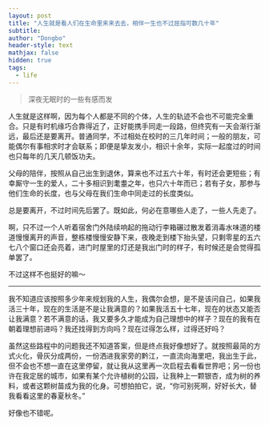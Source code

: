 ```yaml
---
layout: post
title: "人生就是看人们在生命里来来去去，相伴一生也不过屈指可数几十年"
subtitle:
author: "Dongbo"
header-style: text
mathjax: false
hidden: true
tags:
  - life
---
```


> 深夜无眠时的一些有感而发

人生就是这样啊，因为每个人都是不同的个体，人生的轨迹不会也不可能完全重合。只是有时机缘巧合靠得近了，正好能携手同走一段路，但终究有一天会渐行渐远，最后还是要离开。普通同学，不过相处在校时的三几年时间；一般的朋友，可能偶尔有事相求时才会联系；即便是挚友发小，相识十余年，实际一起度过的时间也只每年的几天几顿饭功夫。

父母的陪伴，按照从自己出生到退休，算来也不过五六十年，有时还会更短些；有幸厮守一生的爱人，二十多相识到耄耋之年，也只六十年而已；若有子女，那参与他们生命的长度，也与父母在我们生命中同走过的长度类似。

总是要离开，不过时间先后罢了。既如此，何必在意哪些人走了，一些人先走了。

啊，只不过一个人听着宿舍门外陆续响起的拖动行李箱碾过散发着消毒水味道的楼道慢慢离开的声音，整栋楼慢慢安静下来，夜晚走到楼下抬头望，只剩零星的五六七八个窗口还会亮着，进门时屋里的灯还是我出门时的样子，有时候还是会觉得孤单罢了。

不过这样不也挺好的嘛～

---------

我不知道应该按照多少年来规划我的人生，我偶尔会想，是不是该问自己，如果我活三十年，现在的生活是不是让我满意的？如果我活五十七年，现在的状态又能否让我满意？若不满意的话，我又要多久才能成为自己理想中的样子？现在的我有在朝着理想前进吗？我还找得到方向吗？现在过得怎么样，过得还好吗？

虽然这些路程中的问题我还不知道答案，但是终点我好像想好了。就按照最简的方式火化，骨灰分成两份，一份洒进我家旁的黔江，一直流向海里吧，我出生于此，但不会也不想一直在这里停留，就让我从这里再一次启程去看看世界吧；另一份也许在我定居的城市，如果有某个允许植树的公园，让我种上一颗银杏，成为树的养料，或者这颗树苗成为我的化身。可想拍拍它，说，“你可别死啊，好好长大，替我看看这里的春夏秋冬。”

好像也不错呢。